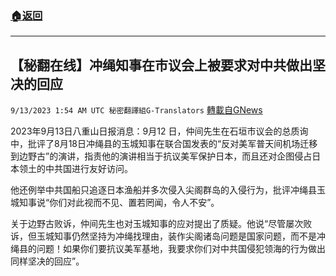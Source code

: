 ###  [:house:返回](README.md)
---


## 【秘翻在线】冲绳知事在市议会上被要求对中共做出坚决的回应
`9/13/2023 1:54 AM UTC 秘密翻譯組G-Translators` [轉載自GNews](https://gnews.org/articles/1682922)

2023年9月13日八重山日报消息：9月12 日，仲间先生在石垣市议会的总质询中，批评了8月18日冲绳县的玉城知事在联合国发表的“反对美军普天间机场迁移到边野古”的演讲，指责他的演讲相当于抗议美军保护日本，而且还对企图侵占日本领土的中共国进行友好访问。

他还例举中共国船只追逐日本渔船并多次侵入尖阁群岛的入侵行为，批评冲绳县玉城知事说“你们对此视而不见、置若罔闻，令人不安”。

关于边野古败诉，仲间先生也对玉城知事的应对提出了质疑。他说“尽管屡次败诉，但玉城知事仍然坚持为冲绳找理由，装作尖阁诸岛问题是国家问题，而不是冲绳县的问题！如果你们要抗议美军基地，我要求你们对中共国侵犯领海的行为做出同样坚决的回应”。
